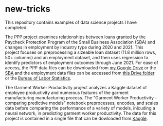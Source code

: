 # new-tricks
This repository contains examples of data science projects I have completed. 

The PPP project examines relationships between loans granted by the Paycheck Protection Program of the Small Business Association (SBA) and changes in employment by industry type during 2020 and 2021. This project focuses on preprocessing a sizeable loan dataset (11.8 million rows, 50+ columns) and an employment dataset, and then uses regression to identify predictors of employment outcomes through June 2021. For ease of access, the PPP data files can be downloaded from [my Google Drive](https://drive.google.com/drive/folders/1KqJAXW8FDkdEfZJHT3iE5NxYdCCerVDV?usp=sharing) or the [SBA](https://www.sba.gov/funding-programs/loans/covid-19-relief-options/paycheck-protection-program/ppp-data) and the employment data files can be accessed from [this Drive folder](https://drive.google.com/drive/folders/1xKxKv9n1uCzRECSJFsvgRW1hQ-UepoSy?usp=sharing) or the [Bureau of Labor Statistics](https://www.bls.gov/charts/employment-situation/employment-levels-by-industry.htm).

The Garment Worker Productivity project analyzes a Kaggle dataset of employee productivity and numerous features of the garment manufacturing manufacturing process. The "Garment Worker Productivity - comparing predictive models" notebook preprocesses, encodes, and scales data before comparing the performance of a variety of models, inlcuding a neural network, in predicting garment worker productivity. The data for this project is contained in a single file that can be dowloaded from [Kaggle](https://www.kaggle.com/ishadss/productivity-prediction-of-garment-employees).
